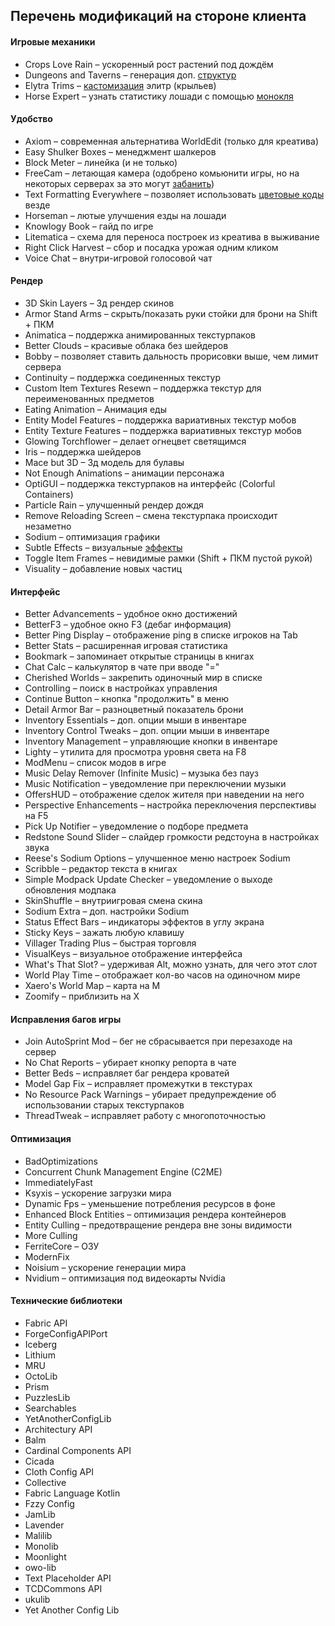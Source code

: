 ## Перечень модификаций на стороне клиента

#### Игровые механики
- Crops Love Rain – ускоренный рост растений под дождём
- Dungeons and Taverns – генерация доп. [структур](https://modrinth.com/datapack/dungeons-and-taverns)
- Elytra Trims – [кастомизация](https://modrinth.com/mod/elytra-trims) элитр (крыльев)
- Horse Expert – узнать статистику лошади с помощью [монокля](https://modrinth.com/mod/horse-expert)

#### Удобство
- Axiom – современная альтернатива WorldEdit (только для креатива)
- Easy Shulker Boxes – менеджмент шалкеров
- Block Meter – линейка (и не только)
- FreeCam – летающая камера (одобрено комьюнити игры, но на некоторых серверах за это могут [забанить](https://github.com/MinecraftFreecam/Freecam/issues/196))
- Text Formatting Everywhere – позволяет использовать [цветовые коды](https://minecraft.wiki/w/Formatting_codes) везде
- Horseman – лютые улучшения езды на лошади
- Knowlogy Book – гайд по игре
- Litematica – схема для переноса построек из креатива в выживание
- Right Click Harvest – сбор и посадка урожая одним кликом
- Voice Chat – внутри-игровой голосовой чат

#### Рендер
- 3D Skin Layers – 3д рендер скинов
- Armor Stand Arms – скрыть/показать руки стойки для брони на Shift + ПКМ
- Animatica – поддержка анимированных текстурпаков
- Better Clouds – красивые облака без шейдеров
- Bobby – позволяет ставить дальность прорисовки выше, чем лимит сервера
- Continuity – поддержка соединенных текстур
- Custom Item Textures Resewn – поддержка текстур для переименованных предметов
- Eating Animation – Анимация еды
- Entity Model Features – поддержка вариативных текстур мобов
- Entity Texture Features – поддержка вариативных текстур мобов
- Glowing Torchflower – делает огнецвет светящимся
- Iris – поддержка шейдеров
- Mace but 3D – 3д модель для булавы
- Not Enough Animations – анимации персонажа
- OptiGUI – поддержка текстурпаков на интерфейс (Colorful Containers)
- Particle Rain – улучшенный рендер дождя
- Remove Reloading Screen – смена текстурпака происходит незаметно
- Sodium – оптимизация графики
- Subtle Effects – визуальные [эффекты](https://modrinth.com/mod/subtle-effects)
- Toggle Item Frames – невидимые рамки (Shift + ПКМ пустой рукой)
- Visuality – добавление новых частиц

#### Интерфейс
- Better Advancements – удобное окно достижений
- BetterF3 – удобное окно F3 (дебаг информация)
- Better Ping Display – отображение ping в списке игроков на Tab
- Better Stats – расширенная игровая статистика
- Bookmark – запоминает открытые страницы в книгах
- Chat Calc – калькулятор в чате при вводе "="
- Cherished Worlds – закрепить одиночный мир в списке
- Controlling – поиск в настройках управления
- Continue Button – кнопка "продолжить" в меню
- Detail Armor Bar – разноцветный показатель брони
- Inventory Essentials – доп. опции мыши в инвентаре
- Inventory Control Tweaks – доп. опции мыши в инвентаре
- Inventory Management – управляющие кнопки в инвентаре
- Lighty – утилита для просмотра уровня света на F8
- ModMenu – список модов в игре
- Music Delay Remover (Infinite Music) – музыка без пауз
- Music Notification – уведомление при переключении музыки
- OffersHUD – отображение сделок жителя при наведении на него
- Perspective Enhancements – настройка переключения перспективы на F5
- Pick Up Notifier – уведомление о подборе предмета
- Redstone Sound Slider – слайдер громкости редстоуна в настройках звука
- Reese's Sodium Options – улучшенное меню настроек Sodium
- Scribble – редактор текста в книгах
- Simple Modpack Update Checker – уведомление о выходе обновления модпака
- SkinShuffle – внутриигровая смена скина
- Sodium Extra – доп. настройки Sodium
- Status Effect Bars – индикаторы эффектов в углу экрана
- Sticky Keys – зажать любую клавишу
- Villager Trading Plus – быстрая торговля
- VisualKeys – визуальное отображение интерфейса
- What's That Slot? – удерживая Alt, можно узнать, для чего этот слот
- World Play Time – отображает кол-во часов на одиночном мире
- Xaero's World Map – карта на M
- Zoomify – приблизить на X

#### Исправления багов игры
- Join AutoSprint Mod – бег не сбрасывается при перезаходе на сервер
- No Chat Reports – убирает кнопку репорта в чате
- Better Beds – исправляет баг рендера кроватей
- Model Gap Fix – исправляет промежутки в текстурах
- No Resource Pack Warnings – убирает предупреждение об использовании старых текстурпаков
- ThreadTweak – исправляет работу с многопоточностью

#### Оптимизация
- BadOptimizations
- Concurrent Chunk Management Engine (C2ME)
- ImmediatelyFast
- Ksyxis – ускорение загрузки мира
- Dynamic Fps – уменьшение потребления ресурсов в фоне
- Enhanced Block Entities – оптимизация рендера контейнеров
- Entity Culling – предотвращение рендера вне зоны видимости
- More Culling
- FerriteCore – ОЗУ
- ModernFix
- Noisium – ускорение генерации мира
- Nvidium – оптимизация под видеокарты Nvidia

#### Технические библиотеки
- Fabric API
- ForgeConfigAPIPort
- Iceberg
- Lithium
- MRU
- OctoLib
- Prism
- PuzzlesLib
- Searchables
- YetAnotherConfigLib
- Architectury API
- Balm
- Cardinal Components API
- Cicada
- Cloth Config API
- Collective
- Fabric Language Kotlin
- Fzzy Config
- JamLib
- Lavender
- Malilib
- Monolib
- Moonlight
- owo-lib
- Text Placeholder API
- TCDCommons API
- ukulib
- Yet Another Config Lib
